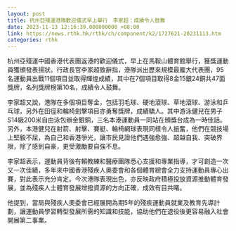 ```yaml
---
layout: post
title: 杭州亞殘運港隊歡迎儀式早上舉行　李家超：成績令人鼓舞
date: 2023-11-13 12:16:39.000000000 +08:00
link: https://news.rthk.hk/rthk/ch/component/k2/1727621-20231113.htm
categories: rthk
---
```


杭州亞殘運中國香港代表團返港的歡迎儀式，早上在馬鞍山體育館舉行，獲獎運動員獲頒發表揚狀。行政長官李家超致辭指，港隊派出歷來規模最龐大代表團，95名運動員出戰11個項目並取得輝煌成績，其中在7個項目取得8金15銀24銅共47面獎牌，名列獎牌榜第10名，成績令人鼓舞。

李家超又說，港隊在多個項目奪金，包括羽毛球、硬地滾球、草地滾球、游泳和乒乓球，另外在田徑和輪椅劍擊項目亦勇奪獎牌，成績驕人。其中游泳健兒在男子S14級200米自由泳包辦金銀銅，三名本港運動員一同站在頒獎台成為一時佳話。另外，本港健兒在射箭、射擊、賽艇、輪椅網球表現同樣令人振奮，他們在競技場上堅毅不屈，為自己和香港爭光，讓市民見證他們遇強愈強、超越自我、突破界限，除了感到自豪，更受激勵要自強不息。

李家超表示，運動員背後有賴教練和醫療團隊悉心支援和專業指導，才可創造一次又一次佳績，多年來中國香港殘疾人奧委會和各個體育總會全力支持運動員專心出賽，對此表示充分肯定。今次港隊表現出色，亦反映政府積極投放資源推動體育發展，並為殘疾人士體育發展增撥資源的方向正確，成效有目共睹。

他提到，當局與殘疾人奧委會已經展開為期5年的殘疾運動員就業及教育先導計劃，讓運動員學習轉型發展所需的知識和技能，協助他們在退役後更容易融入社會開展第二事業。

